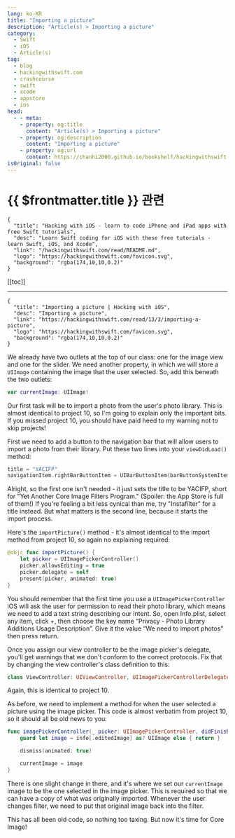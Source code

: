 ```yaml
---
lang: ko-KR
title: "Importing a picture"
description: "Article(s) > Importing a picture"
category:
  - Swift
  - iOS
  - Article(s)
tag: 
  - blog
  - hackingwithswift.com
  - crashcourse
  - swift
  - xcode
  - appstore
  - ios  
head:
  - - meta:
    - property: og:title
      content: "Article(s) > Importing a picture"
    - property: og:description
      content: "Importing a picture"
    - property: og:url
      content: https://chanhi2000.github.io/bookshelf/hackingwithswift.com/read/13/03-importing-a-picture.html
isOriginal: false
---
```


# {{ $frontmatter.title }} 관련

```component VPCard
{
  "title": "Hacking with iOS - learn to code iPhone and iPad apps with free Swift tutorials",
  "desc": "Learn Swift coding for iOS with these free tutorials - learn Swift, iOS, and Xcode",
  "link": "/hackingwithswift.com/read/README.md",
  "logo": "https://hackingwithswift.com/favicon.svg",
  "background": "rgba(174,10,10,0.2)"
}
```

[[toc]]

---

```component VPCard
{
  "title": "Importing a picture | Hacking with iOS",
  "desc": "Importing a picture",
  "link": "https://hackingwithswift.com/read/13/3/importing-a-picture",
  "logo": "https://hackingwithswift.com/favicon.svg",
  "background": "rgba(174,10,10,0.2)"
}
```

<VidStack src="youtube/vr-lKRdKuNY" />

We already have two outlets at the top of our class: one for the image view and one for the slider. We need another property, in which we will store a `UIImage` containing the image that the user selected. So, add this beneath the two outlets:

```swift
var currentImage: UIImage!
```

Our first task will be to import a photo from the user's photo library. This is almost identical to project 10, so I'm going to explain only the important bits. If you missed project 10, you should have paid heed to my warning not to skip projects!

First we need to add a button to the navigation bar that will allow users to import a photo from their library. Put these two lines into your `viewDidLoad()` method:

```swift
title = "YACIFP"
navigationItem.rightBarButtonItem = UIBarButtonItem(barButtonSystemItem: .add, target: self, action: #selector(importPicture))
```

Alright, so the first one isn't needed - it just sets the title to be YACIFP, short for "Yet Another Core Image Filters Program." (Spoiler: the App Store is full of them!) If you're feeling a bit less cynical than me, try "Instafilter" for a title instead. But what matters is the second line, because it starts the import process.

Here's the `importPicture()` method - it's almost identical to the import method from project 10, so again no explaining required:

```swift
@objc func importPicture() {
    let picker = UIImagePickerController()
    picker.allowsEditing = true
    picker.delegate = self
    present(picker, animated: true)
}
```

You should remember that the first time you use a `UIImagePickerController` iOS will ask the user for permission to read their photo library, which means we need to add a text string describing our intent. So, open Info.plist, select any item, click +, then choose the key name “Privacy - Photo Library Additions Usage Description”. Give it the value “We need to import photos” then press return.

Once you assign our view controller to be the image picker's delegate, you'll get warnings that we don't conform to the correct protocols. Fix that by changing the view controller's class definition to this:

```swift
class ViewController: UIViewController, UIImagePickerControllerDelegate, UINavigationControllerDelegate {
```

Again, this is identical to project 10.

As before, we need to implement a method for when the user selected a picture using the image picker. This code is almost verbatim from project 10, so it should all be old news to you:

```swift
func imagePickerController(_ picker: UIImagePickerController, didFinishPickingMediaWithInfo info: [UIImagePickerController.InfoKey : Any]) {
    guard let image = info[.editedImage] as? UIImage else { return }

    dismiss(animated: true)

    currentImage = image
}
```

There is one slight change in there, and it's where we set our `currentImage` image to be the one selected in the image picker. This is required so that we can have a copy of what was originally imported. Whenever the user changes filter, we need to put that original image back into the filter.

This has all been old code, so nothing too taxing. But now it's time for Core Image!

